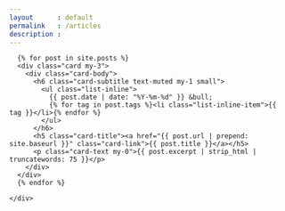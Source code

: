 ```yaml
---
layout      : default
permalink   : /articles
description :
---
```


<div class="container-fluid">
  <div class="row">
    <div class="col">

      {% for post in site.posts %}
      <div class="card my-3">
        <div class="card-body">
          <h6 class="card-subtitle text-muted my-1 small">
            <ul class="list-inline">
              {{ post.date | date: "%Y-%m-%d" }} &bull;
              {% for tag in post.tags %}<li class="list-inline-item">{{ tag }}</li>{% endfor %}
            </ul>
          </h6>
          <h5 class="card-title"><a href="{{ post.url | prepend: site.baseurl }}" class="card-link">{{ post.title }}</a></h5>
          <p class="card-text my-0">{{ post.excerpt | strip_html | truncatewords: 75 }}</p>
        </div>
      </div>
      {% endfor %}

    </div>
  </div>
</div>

